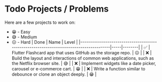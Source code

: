 # Todo Projects / Problems
Here are a few projects to work on:
- 😁 - Easy
- 😅 - Medium
- 😖 - Hard
| Done | Name                                                                                    | Level |
|-----------------------------------------------------------------------------------------|-----|--------|
| ✅ | Flutter Flashcard app that uses GitHub as the storage repo. | 😖 |
| ❌ | Build the layout and interactions of common web applications, such as the Netflix browser site. | 😅 |
| ❌ | Implement widgets like a date picker, carousel or e-commerce cart. | 😁 |
| ❌ | Write a function similar to debounce or clone an object deeply. | 😁 |
